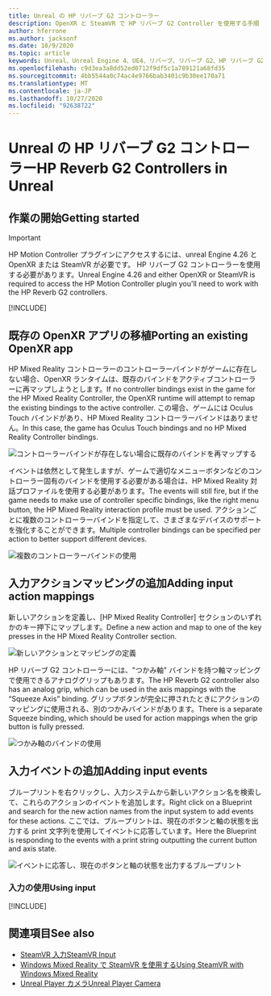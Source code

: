 ```yaml
---
title: Unreal の HP リバーブ G2 コントローラー
description: OpenXR と SteamVR で HP リバーブ G2 Controller を使用する手順
author: hferrone
ms.author: jacksonf
ms.date: 10/9/2020
ms.topic: article
keywords: Unreal、Unreal Engine 4、UE4、リバーブ、リバーブ G2、HP リバーブ G2、mixed reality、development、motion controller、user input、features、new project、emulator、documentation、ガイド、features、ホログラム、game development
ms.openlocfilehash: c9d3ea3a8dd52ed0712f9df5c1a789121a68fd35
ms.sourcegitcommit: 4bb5544a0c74ac4e9766bab3401c9b30ee170a71
ms.translationtype: MT
ms.contentlocale: ja-JP
ms.lasthandoff: 10/27/2020
ms.locfileid: "92638722"
---
```

# <a name="hp-reverb-g2-controllers-in-unreal"></a><span data-ttu-id="fa3eb-104">Unreal の HP リバーブ G2 コントローラー</span><span class="sxs-lookup"><span data-stu-id="fa3eb-104">HP Reverb G2 Controllers in Unreal</span></span> 

## <a name="getting-started"></a><span data-ttu-id="fa3eb-105">作業の開始</span><span class="sxs-lookup"><span data-stu-id="fa3eb-105">Getting started</span></span>

> [!IMPORTANT]
> <span data-ttu-id="fa3eb-106">HP Motion Controller プラグインにアクセスするには、unreal Engine 4.26 と OpenXR または SteamVR が必要です。 HP リバーブ G2 コントローラーを使用する必要があります。</span><span class="sxs-lookup"><span data-stu-id="fa3eb-106">Unreal Engine 4.26 and either OpenXR or SteamVR is required to access the HP Motion Controller plugin you'll need to work with the HP Reverb G2 controllers.</span></span>

[!INCLUDE[](includes/tabs-g2-controllers-in-unreal.md)]

## <a name="porting-an-existing-openxr-app"></a><span data-ttu-id="fa3eb-107">既存の OpenXR アプリの移植</span><span class="sxs-lookup"><span data-stu-id="fa3eb-107">Porting an existing OpenXR app</span></span> 

<span data-ttu-id="fa3eb-108">HP Mixed Reality コントローラーのコントローラーバインドがゲームに存在しない場合、OpenXR ランタイムは、既存のバインドをアクティブコントローラーに再マップしようとします。</span><span class="sxs-lookup"><span data-stu-id="fa3eb-108">If no controller bindings exist in the game for the HP Mixed Reality Controller, the OpenXR runtime will attempt to remap the existing bindings to the active controller.</span></span>  <span data-ttu-id="fa3eb-109">この場合、ゲームには Oculus Touch バインドがあり、HP Mixed Reality コントローラーバインドはありません。</span><span class="sxs-lookup"><span data-stu-id="fa3eb-109">In this case, the game has Oculus Touch bindings and no HP Mixed Reality Controller bindings.</span></span>

![コントローラーバインドが存在しない場合に既存のバインドを再マップする](images/reverb-g2-img-04.png)

<span data-ttu-id="fa3eb-111">イベントは依然として発生しますが、ゲームで適切なメニューボタンなどのコントローラー固有のバインドを使用する必要がある場合は、HP Mixed Reality 対話プロファイルを使用する必要があります。</span><span class="sxs-lookup"><span data-stu-id="fa3eb-111">The events will still fire, but if the game needs to make use of controller specific bindings, like the right menu button, the HP Mixed Reality interaction profile must be used.</span></span>  <span data-ttu-id="fa3eb-112">アクションごとに複数のコントローラーバインドを指定して、さまざまなデバイスのサポートを強化することができます。</span><span class="sxs-lookup"><span data-stu-id="fa3eb-112">Multiple controller bindings can be specified per action to better support different devices.</span></span>
   
![複数のコントローラーバインドの使用](images/reverb-g2-img-05.png)

## <a name="adding-input-action-mappings"></a><span data-ttu-id="fa3eb-114">入力アクションマッピングの追加</span><span class="sxs-lookup"><span data-stu-id="fa3eb-114">Adding input action mappings</span></span> 

<span data-ttu-id="fa3eb-115">新しいアクションを定義し、[HP Mixed Reality Controller] セクションのいずれかのキー押下にマップします。</span><span class="sxs-lookup"><span data-stu-id="fa3eb-115">Define a new action and map to one of the key presses in the HP Mixed Reality Controller section.</span></span>

![新しいアクションとマッピングの定義](images/reverb-g2-img-02.png)

<span data-ttu-id="fa3eb-117">HP リバーブ G2 コントローラーには、"つかみ軸" バインドを持つ軸マッピングで使用できるアナロググリップもあります。</span><span class="sxs-lookup"><span data-stu-id="fa3eb-117">The HP Reverb G2 controller also has an analog grip, which can be used in the axis mappings with the “Squeeze Axis” binding.</span></span>  <span data-ttu-id="fa3eb-118">グリップボタンが完全に押されたときにアクションのマッピングに使用される、別のつかみバインドがあります。</span><span class="sxs-lookup"><span data-stu-id="fa3eb-118">There is a separate Squeeze binding, which should be used for action mappings when the grip button is fully pressed.</span></span> 

![つかみ軸のバインドの使用](images/reverb-g2-img-03.png)

## <a name="adding-input-events"></a><span data-ttu-id="fa3eb-120">入力イベントの追加</span><span class="sxs-lookup"><span data-stu-id="fa3eb-120">Adding input events</span></span>

<span data-ttu-id="fa3eb-121">ブループリントを右クリックし、入力システムから新しいアクション名を検索して、これらのアクションのイベントを追加します。</span><span class="sxs-lookup"><span data-stu-id="fa3eb-121">Right click on a Blueprint and search for the new action names from the input system to add events for these actions.</span></span>  <span data-ttu-id="fa3eb-122">ここでは、ブループリントは、現在のボタンと軸の状態を出力する print 文字列を使用してイベントに応答しています。</span><span class="sxs-lookup"><span data-stu-id="fa3eb-122">Here the Blueprint is responding to the events with a print string outputting the current button and axis state.</span></span>

![イベントに応答し、現在のボタンと軸の状態を出力するブループリント](images/reverb-g2-img-06.png)

### <a name="using-input"></a><span data-ttu-id="fa3eb-124">入力の使用</span><span class="sxs-lookup"><span data-stu-id="fa3eb-124">Using input</span></span> 

[!INCLUDE[](includes/tabs-g2-controller-mapping-in-unreal.md)]

## <a name="see-also"></a><span data-ttu-id="fa3eb-125">関連項目</span><span class="sxs-lookup"><span data-stu-id="fa3eb-125">See also</span></span>
* [<span data-ttu-id="fa3eb-126">SteamVR 入力</span><span class="sxs-lookup"><span data-stu-id="fa3eb-126">SteamVR Input</span></span>](https://docs.unrealengine.com/Platforms/VR/SteamVR/HowTo/SteamVRInput/index.html)
* [<span data-ttu-id="fa3eb-127">Windows Mixed Reality で SteamVR を使用する</span><span class="sxs-lookup"><span data-stu-id="fa3eb-127">Using SteamVR with Windows Mixed Reality</span></span>](https://docs.microsoft.com/windows/mixed-reality/enthusiast-guide/using-steamvr-with-windows-mixed-reality)
* [<span data-ttu-id="fa3eb-128">Unreal Player カメラ</span><span class="sxs-lookup"><span data-stu-id="fa3eb-128">Unreal Player Camera</span></span>](https://docs.unrealengine.com/Programming/Tutorials/PlayerCamera/3/index.html)